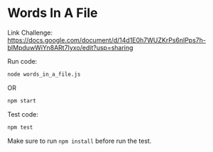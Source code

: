# Words In A File

Link Challenge:
https://docs.google.com/document/d/14d1E0h7WUZKrPs6nlPps7h-bIMpduwWiYn8ARt7Iyxo/edit?usp=sharing

Run code:

```sh
node words_in_a_file.js
```

OR

```sh
npm start
```

Test code:
```sh
npm test
```

Make sure to run `npm install` before run the test.


